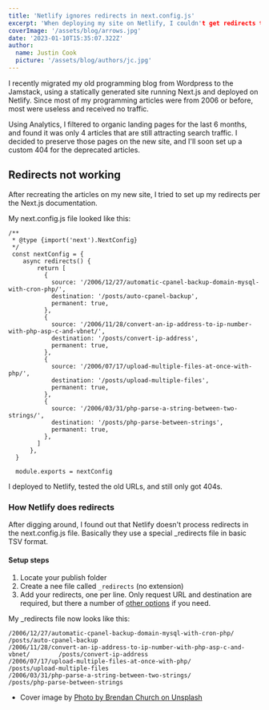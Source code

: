 ```yaml
---
title: 'Netlify ignores redirects in next.config.js'
excerpt: 'When deploying my site on Netlify, I couldn't get redirects to work in next.config.js. Here\'s how.'
coverImage: '/assets/blog/arrows.jpg'
date: '2023-01-10T15:35:07.322Z'
author:
  name: Justin Cook
  picture: '/assets/blog/authors/jc.jpg'
---
```


I recently migrated my old programming blog from Wordpress to the Jamstack, using a statically generated site running Next.js and deployed on Netlify. Since most of my programming articles were from 2006 or before, most were useless and received no traffic. 

Using Analytics, I filtered to organic landing pages for the last 6 months, and found it was only 4 articles that are still attracting search traffic. I decided to preserve those pages on the new site, and I'll soon set up a custom 404 for the deprecated articles. 

## Redirects not working
After recreating the articles on my new site, I tried to set up my redirects per the Next.js documentation. 

My next.config.js file looked like this:

```
/**
 * @type {import('next').NextConfig}
 */
 const nextConfig = {
    async redirects() {
        return [
          {
            source: '/2006/12/27/automatic-cpanel-backup-domain-mysql-with-cron-php/',
            destination: '/posts/auto-cpanel-backup',
            permanent: true,
          },
          {
            source: '/2006/11/28/convert-an-ip-address-to-ip-number-with-php-asp-c-and-vbnet/',
            destination: '/posts/convert-ip-address',
            permanent: true,
          },
          {
            source: '/2006/07/17/upload-multiple-files-at-once-with-php/',
            destination: '/posts/upload-multiple-files',
            permanent: true,
          },
          {
            source: '/2006/03/31/php-parse-a-string-between-two-strings/',
            destination: '/posts/php-parse-between-strings',
            permanent: true,
          },
        ]
      },
  }
  
  module.exports = nextConfig
  ```

  I deployed to Netlify, tested the old URLs, and still only got 404s. 

  ### How Netlify does redirects
  After digging around, I found out that Netlify doesn't process redirects in the next.config.js file. Basically they use a special _redirects file in basic TSV format. 

  #### Setup steps
  1. Locate your publish folder
  2. Create a nee file called ```_redirects``` (no extension)
  3. Add your redirects, one per line. Only request URL and destination are required, but there a number of [other options](https://unsplash.com/photos/pKeF6Tt3c08) if you need. 

  My _redirects file now looks like this:
  ```
  /2006/12/27/automatic-cpanel-backup-domain-mysql-with-cron-php/                 /posts/auto-cpanel-backup
  /2006/11/28/convert-an-ip-address-to-ip-number-with-php-asp-c-and-vbnet/        /posts/convert-ip-address
  /2006/07/17/upload-multiple-files-at-once-with-php/                             /posts/upload-multiple-files
  /2006/03/31/php-parse-a-string-between-two-strings/                             /posts/php-parse-between-strings
  ```

* Cover image by [Photo by Brendan Church on Unsplash](https://unsplash.com/photos/pKeF6Tt3c08)